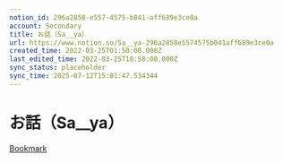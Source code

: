 ```yaml
---
notion_id: 296a2858-e557-4575-b041-aff689e3ce0a
account: Secondary
title: お話（Sa__ya）
url: https://www.notion.so/Sa__ya-296a2858e5574575b041aff689e3ce0a
created_time: 2022-03-25T01:50:00.000Z
last_edited_time: 2022-03-25T18:58:00.000Z
sync_status: placeholder
sync_time: 2025-07-12T15:01:47.534344
---
```

# お話（Sa__ya）

[Bookmark](https://us05web.zoom.us/j/86434027077?pwd=TE1QNEs3OFhUb1kvRzMyOFFUKy9rdz09)